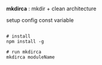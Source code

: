 **mkdirca** : mkdir + clean architecture

setup config const variable

```shell

# install
npm install -g

# run mkdirca
mkdirca moduleName
```
